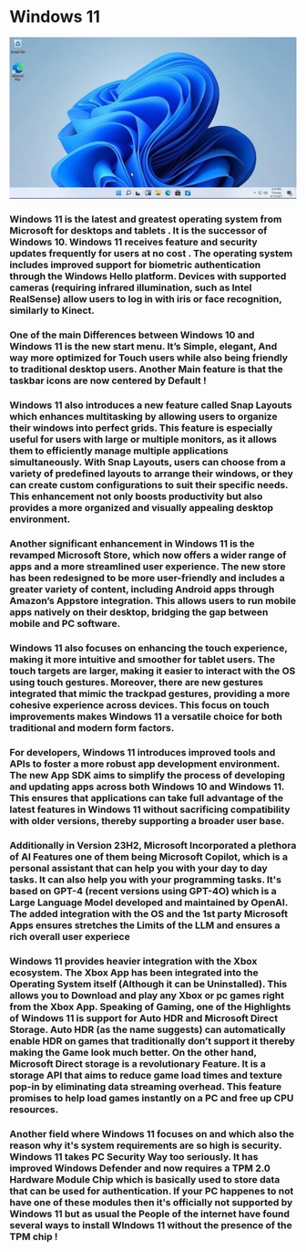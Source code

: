 # Windows 11

![windows11](../images/w11.jpg)

### Windows 11 is the latest and greatest operating system from Microsoft for desktops and tablets . It is the successor of Windows 10. Windows 11 receives feature and security updates frequently for users at no cost . The operating system includes improved support for biometric authentication through the Windows Hello platform. Devices with supported cameras (requiring infrared illumination, such as Intel RealSense) allow users to log in with iris or face recognition, similarly to Kinect.

### ​One of the main Differences between Windows 10 and Windows 11 is the new start menu. It’s Simple, elegant, And way more optimized for Touch users while also being friendly to traditional desktop users. Another Main feature is that the taskbar icons are now centered by Default !

### Windows 11 also introduces a new feature called Snap Layouts which enhances multitasking by allowing users to organize their windows into perfect grids. This feature is especially useful for users with large or multiple monitors, as it allows them to efficiently manage multiple applications simultaneously. With Snap Layouts, users can choose from a variety of predefined layouts to arrange their windows, or they can create custom configurations to suit their specific needs. This enhancement not only boosts productivity but also provides a more organized and visually appealing desktop environment.

### Another significant enhancement in Windows 11 is the revamped Microsoft Store, which now offers a wider range of apps and a more streamlined user experience. The new store has been redesigned to be more user-friendly and includes a greater variety of content, including Android apps through Amazon’s Appstore integration. This allows users to run mobile apps natively on their desktop, bridging the gap between mobile and PC software.

### Windows 11 also focuses on enhancing the touch experience, making it more intuitive and smoother for tablet users. The touch targets are larger, making it easier to interact with the OS using touch gestures. Moreover, there are new gestures integrated that mimic the trackpad gestures, providing a more cohesive experience across devices. This focus on touch improvements makes Windows 11 a versatile choice for both traditional and modern form factors.

### For developers, Windows 11 introduces improved tools and APIs to foster a more robust app development environment. The new App SDK aims to simplify the process of developing and updating apps across both Windows 10 and Windows 11. This ensures that applications can take full advantage of the latest features in Windows 11 without sacrificing compatibility with older versions, thereby supporting a broader user base.

### Additionally in Version 23H2, Microsoft Incorporated a plethora of AI Features one of them being Microsoft Copilot, which is a personal assistant that can help you with your day to day tasks. It can also help you with your programming tasks. It's based on GPT-4 (recent versions using GPT-4O) which is a Large Language Model developed and maintained by OpenAI. The added integration with the OS and the 1st party Microsoft Apps ensures stretches the Limits of the LLM and ensures a rich overall user experiece

### Windows 11 provides heavier integration with the Xbox ecosystem. The Xbox App has been integrated into the Operating System itself (Although it can be Uninstalled). This allows you to Download and play any Xbox or pc games right from the Xbox App. Speaking of Gaming, one of the Highlights of Windows 11 is support for Auto HDR and Microsoft Direct Storage. Auto HDR (as the name suggests) can automatically enable HDR on games that traditionally don’t support it thereby making the Game look much better. On the other hand, Microsoft Direct storage is a revolutionary Feature. It is a storage API that aims to reduce game load times and texture pop-in by eliminating data streaming overhead. This feature promises to help load games instantly on a PC and free up CPU resources.

### Another field where Windows 11 focuses on and which also the reason why it's system requirements are so high is security. Windows 11 takes PC Security Way too seriously. It has improved Windows Defender and now requires a TPM 2.0 Hardware Module Chip which is basically used to store data that can be used for authentication. If your PC happenes to not have one of these modules then it's officially not supported by Windows 11 but as usual the People of the internet have found several ways to install WIndows 11 without the presence of the TPM chip ! 





